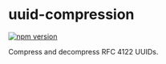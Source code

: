# uuid-compression
[![npm version](https://badge.fury.io/js/uuid-compression.svg)](http://badge.fury.io/js/uuid-compression)

Compress and decompress RFC 4122 UUIDs.
